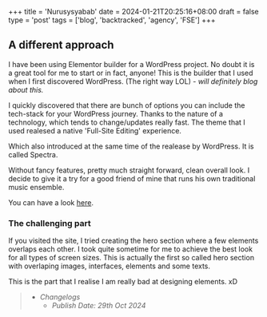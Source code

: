 +++
title = 'Nurusysyabab'
date = 2024-01-21T20:25:16+08:00
draft = false
type = 'post'
tags = ['blog', 'backtracked', 'agency', 'FSE']
+++

## A different approach

I have been using Elementor builder for a WordPress project. No doubt it is a great tool for me to start or in fact, anyone! This is the builder that I used when I first discovered WordPress. (The right way LOL) - *will definitely blog about this.*

I quickly discovered that there are bunch of options you can include the tech-stack for your WordPress journey. Thanks to the nature of a technology, which tends to change/updates really fast. The theme that I used realesed a native 'Full-Site Editing' experience.

Which also introduced at the same time of the realease by WordPress. It is called Spectra.

Without fancy features, pretty much straight forward, clean overall look. I decide to give it a try for a good friend of mine that runs his own traditional music ensemble. 

You can have a look [here](https://nurusysyabab.com). 

### The challenging part

If you visited the site, I tried creating the hero section where a few elements overlaps each other. I took quite sometime for me to achieve the best look for all types of screen sizes. This is actually the first so called hero section with overlaping images, interfaces, elements and some texts.

This is the part that I realise I am really bad at designing elements. xD


> - *Changelogs*
>   - *Publish Date: 29th Oct 2024*